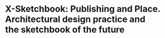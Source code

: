 # X-Sketchbook: Publishing and Place. Architectural design practice and the sketchbook of the future
